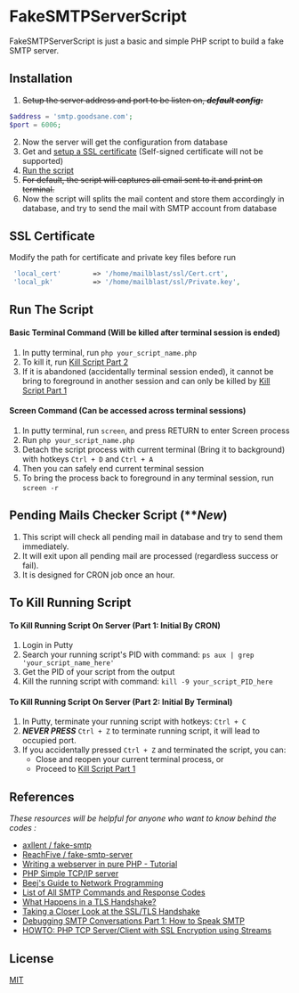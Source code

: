 # FakeSMTPServerScript

FakeSMTPServerScript is just a basic and simple PHP script to build a fake SMTP server. 

## Installation
1. ~~Setup the server address and port to be listen on, ***default config:***~~
```php
$address = 'smtp.goodsane.com';
$port = 6006;
```
2. Now the server will get the configuration from database
3. Get and [setup a SSL certificate](#ssl-certificate) (Self-signed certificate will not be supported)
4. [Run the script](#run-the-script)
5. ~~For default, the script will captures all email sent to it and print on terminal.~~
6. Now the script will splits the mail content and store them accordingly in database, and try to send the mail with SMTP account from database

## SSL Certificate
Modify the path for certificate and private key files before run

```php
 'local_cert'        => '/home/mailblast/ssl/Cert.crt',
 'local_pk'          => '/home/mailblast/ssl/Private.key',
```

## Run The Script

#### Basic Terminal Command (Will be killed after terminal session is ended)
1. In putty terminal, run ```php your_script_name.php```
2. To kill it, run [Kill Script Part 2](#to-kill-running-script-on-server-part-2-initial-by-terminal)
3. If it is abandoned (accidentally terminal session ended), it cannot be bring to foreground in another session and can only be killed by [Kill Script Part 1](#to-kill-running-script-on-server-part-1-initial-by-cron)

#### Screen Command (Can be accessed across terminal sessions)
1. In putty terminal, run ```screen```, and press RETURN to enter Screen process
2. Run ```php your_script_name.php```
3. Detach the script process with current terminal (Bring it to background) with hotkeys ```Ctrl + D``` and ```Ctrl + A```
4. Then you can safely end current terminal session
5. To bring the process back to foreground in any terminal session, run ```screen -r```


## Pending Mails Checker Script (\**_New_)
1. This script will check all pending mail in database and try to send them immediately.
2. It will exit upon all pending mail are processed (regardless success or fail).
3. It is designed for CRON job once an hour.


## To Kill Running Script

#### To Kill Running Script On Server (Part 1: Initial By CRON)
1. Login in Putty
2. Search your running script's PID with command: ```ps aux | grep 'your_script_name_here'```
3. Get the PID of your script from the output
4. Kill the running script with command: ```kill -9 your_script_PID_here```

#### To Kill Running Script On Server (Part 2: Initial By Terminal)
1. In Putty, terminate your running script with hotkeys: ```Ctrl + C```
2. ***NEVER PRESS*** ```Ctrl + Z``` to terminate running script, it will lead to occupied port. 
3. If you accidentally pressed ```Ctrl + Z``` and terminated the script, you can: 
   - Close and reopen your current terminal process, or
   - Proceed to [Kill Script Part 1](#to-kill-running-script-on-server-part-1-initial-by-cron)


## References
*These resources will be helpful for anyone who want to know behind the codes :*
- [axllent / fake-smtp](https://github.com/axllent/fake-smtp)
- [ReachFive / fake-smtp-server](https://github.com/ReachFive/fake-smtp-server)
- [Writing a webserver in pure PHP - Tutorial](http://station.clancats.com/writing-a-webserver-in-pure-php/)
- [PHP Simple TCP/IP server](https://riptutorial.com/php/example/29644/simple-tcp-ip-server)
- [Beej's Guide to Network Programming](http://beej.us/guide/bgnet/html/)
- [List of All SMTP Commands and Response Codes](https://blog.mailtrap.io/smtp-commands-and-responses/#STARTTLS)
- [What Happens in a TLS Handshake?](https://www.cloudflare.com/learning/ssl/what-happens-in-a-tls-handshake/)
- [Taking a Closer Look at the SSL/TLS Handshake](https://www.thesslstore.com/blog/explaining-ssl-handshake/)
- [Debugging SMTP Conversations Part 1: How to Speak SMTP](https://aws.amazon.com/blogs/messaging-and-targeting/debugging-smtp-conversations-part-1-how-to-speak-smtp/)
- [HOWTO: PHP TCP Server/Client with SSL Encryption using Streams](https://www.leenix.co.uk/news-howto-php-tcp-serverclient-with-ssl-encryption-using-streams-8)

## License
[MIT](https://choosealicense.com/licenses/mit/)